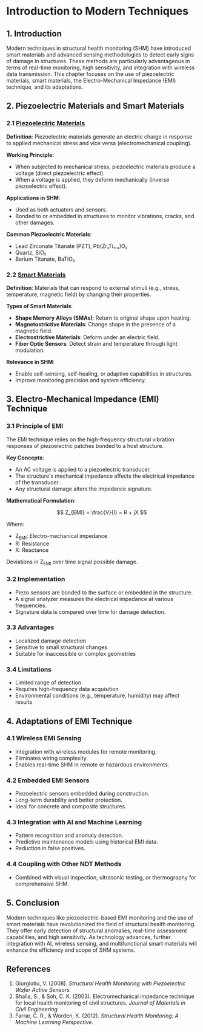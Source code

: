 # Introduction to Modern Techniques

## 1. Introduction
Modern techniques in structural health monitoring (SHM) have introduced smart materials and advanced sensing methodologies to detect early signs of damage in structures. These methods are particularly advantageous in terms of real-time monitoring, high sensitivity, and integration with wireless data transmission. This chapter focuses on the use of piezoelectric materials, smart materials, the Electro-Mechanical Impedance (EMI) technique, and its adaptations.

## 2. Piezoelectric Materials and Smart Materials

### 2.1 [Piezoelectric Materials](Piezoelectric_Materials.md)
**Definition**: Piezoelectric materials generate an electric charge in response to applied mechanical stress and vice versa (electromechanical coupling).

**Working Principle**:
- When subjected to mechanical stress, piezoelectric materials produce a voltage (direct piezoelectric effect).
- When a voltage is applied, they deform mechanically (inverse piezoelectric effect).

**Applications in SHM**:
- Used as both actuators and sensors.
- Bonded to or embedded in structures to monitor vibrations, cracks, and other damages.

**Common Piezoelectric Materials**:
- Lead Zirconate Titanate (PZT), Pb(ZrₓTi₁₋ₓ)O₃
- Quartz, SiO₂
- Barium Titanate, BaTiO₃

### 2.2 [Smart Materials](Smart_Materials.md)
**Definition**: Materials that can respond to external stimuli (e.g., stress, temperature, magnetic field) by changing their properties.

**Types of Smart Materials**:
- **Shape Memory Alloys (SMAs)**: Return to original shape upon heating.
- **Magnetostrictive Materials**: Change shape in the presence of a magnetic field.
- **Electrostrictive Materials**: Deform under an electric field.
- **Fiber Optic Sensors**: Detect strain and temperature through light modulation.

**Relevance in SHM**:
- Enable self-sensing, self-healing, or adaptive capabilities in structures.
- Improve monitoring precision and system efficiency.


## 3. Electro-Mechanical Impedance (EMI) Technique

### 3.1 Principle of EMI
The EMI technique relies on the high-frequency structural vibration responses of piezoelectric patches bonded to a host structure.

**Key Concepts**:
- An AC voltage is applied to a piezoelectric transducer.
- The structure's mechanical impedance affects the electrical impedance of the transducer.
- Any structural damage alters the impedance signature.

**Mathematical Formulation**:

$$
Z_{EMI} = \frac{V}{I} = R + jX
$$

Where:  
- Z<sub>EMI</sub>: Electro-mechanical impedance  
- R: Resistance  
- X: Reactance  

Deviations in Z<sub>EMI</sub> over time signal possible damage.

### 3.2 Implementation
- Piezo sensors are bonded to the surface or embedded in the structure.
- A signal analyzer measures the electrical impedance at various frequencies.
- Signature data is compared over time for damage detection.

### 3.3 Advantages
- Localized damage detection
- Sensitive to small structural changes
- Suitable for inaccessible or complex geometries

### 3.4 Limitations
- Limited range of detection
- Requires high-frequency data acquisition
- Environmental conditions (e.g., temperature, humidity) may affect results

## 4. Adaptations of EMI Technique

### 4.1 Wireless EMI Sensing
- Integration with wireless modules for remote monitoring.
- Eliminates wiring complexity.
- Enables real-time SHM in remote or hazardous environments.

### 4.2 Embedded EMI Sensors
- Piezoelectric sensors embedded during construction.
- Long-term durability and better protection.
- Ideal for concrete and composite structures.

### 4.3 Integration with AI and Machine Learning
- Pattern recognition and anomaly detection.
- Predictive maintenance models using historical EMI data.
- Reduction in false positives.

### 4.4 Coupling with Other NDT Methods
- Combined with visual inspection, ultrasonic testing, or thermography for comprehensive SHM.

## 5. Conclusion
Modern techniques like piezoelectric-based EMI monitoring and the use of smart materials have revolutionized the field of structural health monitoring. They offer early detection of structural anomalies, real-time assessment capabilities, and high sensitivity. As technology advances, further integration with AI, wireless sensing, and multifunctional smart materials will enhance the efficiency and scope of SHM systems.

## References
1. Giurgiutiu, V. (2008). *Structural Health Monitoring with Piezoelectric Wafer Active Sensors.*
2. Bhalla, S., & Soh, C. K. (2003). Electromechanical impedance technique for local health monitoring of civil structures. *Journal of Materials in Civil Engineering.*
3. Farrar, C. R., & Worden, K. (2012). *Structural Health Monitoring: A Machine Learning Perspective.*
